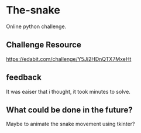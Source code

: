 # The-snake
Online python challenge. 
## Challenge Resource
https://edabit.com/challenge/Y5Ji2HDnQTX7MxeHt

## feedback
It was eaiser that i thought, it took minutes to solve. 


## What could be done in the future? 
Maybe to animate the snake movement using tkinter?



